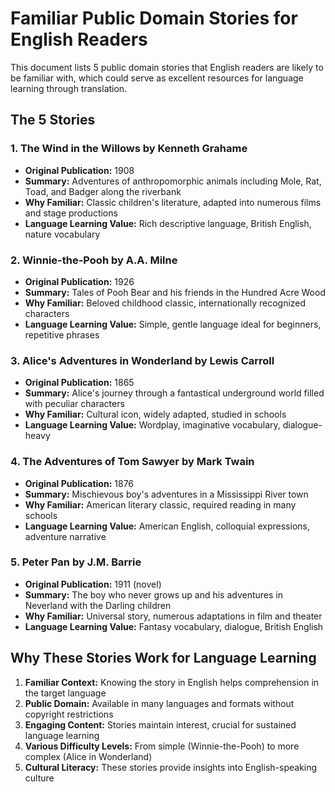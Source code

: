 # Familiar Public Domain Stories for English Readers

This document lists 5 public domain stories that English readers are likely to be familiar with, which could serve as excellent resources for language learning through translation.

## The 5 Stories

### 1. The Wind in the Willows by Kenneth Grahame
- **Original Publication:** 1908
- **Summary:** Adventures of anthropomorphic animals including Mole, Rat, Toad, and Badger along the riverbank
- **Why Familiar:** Classic children's literature, adapted into numerous films and stage productions
- **Language Learning Value:** Rich descriptive language, British English, nature vocabulary

### 2. Winnie-the-Pooh by A.A. Milne
- **Original Publication:** 1926
- **Summary:** Tales of Pooh Bear and his friends in the Hundred Acre Wood
- **Why Familiar:** Beloved childhood classic, internationally recognized characters
- **Language Learning Value:** Simple, gentle language ideal for beginners, repetitive phrases

### 3. Alice's Adventures in Wonderland by Lewis Carroll
- **Original Publication:** 1865
- **Summary:** Alice's journey through a fantastical underground world filled with peculiar characters
- **Why Familiar:** Cultural icon, widely adapted, studied in schools
- **Language Learning Value:** Wordplay, imaginative vocabulary, dialogue-heavy

### 4. The Adventures of Tom Sawyer by Mark Twain
- **Original Publication:** 1876
- **Summary:** Mischievous boy's adventures in a Mississippi River town
- **Why Familiar:** American literary classic, required reading in many schools
- **Language Learning Value:** American English, colloquial expressions, adventure narrative

### 5. Peter Pan by J.M. Barrie
- **Original Publication:** 1911 (novel)
- **Summary:** The boy who never grows up and his adventures in Neverland with the Darling children
- **Why Familiar:** Universal story, numerous adaptations in film and theater
- **Language Learning Value:** Fantasy vocabulary, dialogue, British English

## Why These Stories Work for Language Learning

1. **Familiar Context:** Knowing the story in English helps comprehension in the target language
2. **Public Domain:** Available in many languages and formats without copyright restrictions
3. **Engaging Content:** Stories maintain interest, crucial for sustained language learning
4. **Various Difficulty Levels:** From simple (Winnie-the-Pooh) to more complex (Alice in Wonderland)
5. **Cultural Literacy:** These stories provide insights into English-speaking culture
